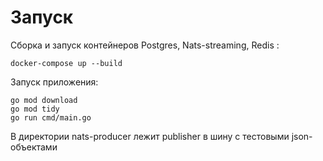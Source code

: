 # Запуск
Сборка и запуск контейнеров Postgres, Nats-streaming, Redis :
```
docker-compose up --build
```
Запуск приложения:
```
go mod download
go mod tidy
go run cmd/main.go
```
В директории nats-producer лежит publisher в шину с тестовыми json-объектами
